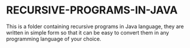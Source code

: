 # RECURSIVE-PROGRAMS-IN-JAVA
This is a folder containing recursive programs in Java language, they are written in simple form so that it can be easy to convert them in any programming language of your choice.
